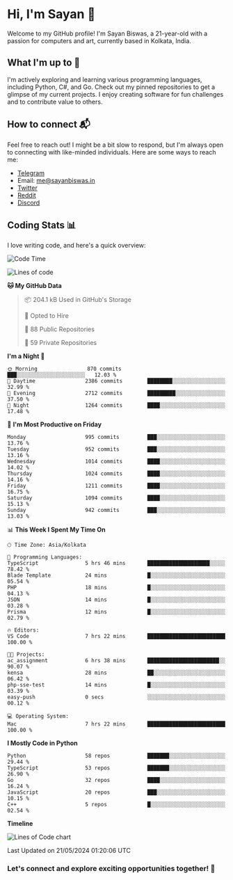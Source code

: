 # Hi, I'm Sayan 👋

Welcome to my GitHub profile! I'm Sayan Biswas, a 21-year-old with a passion for computers and art, currently based in Kolkata, India.

## What I'm up to 🚀

I'm actively exploring and learning various programming languages, including Python, C#, and Go. Check out my pinned repositories to get a glimpse of my current projects. I enjoy creating software for fun challenges and to contribute value to others.

## How to connect 📬

Feel free to reach out! I might be a bit slow to respond, but I'm always open to connecting with like-minded individuals. Here are some ways to reach me:

- [Telegram](https://t.me/dank_as_fuck)
- Email: [me@sayanbiswas.in](mailto:me@sayanbiswas.in)
- [Twitter](https://twitter.com/TheDankDel)
- [Reddit](https://www.reddit.com/user/dank_as_fuck_/)
- [Discord](https://discordapp.com/users/506536929152466945)

## Coding Stats 📊

I love writing code, and here's a quick overview:

<!--START_SECTION:waka-->
![Code Time](http://img.shields.io/badge/Code%20Time-1%2C622%20hrs%2018%20mins-blue)

![Lines of code](https://img.shields.io/badge/From%20Hello%20World%20I%27ve%20Written-5.7%20million%20lines%20of%20code-blue)

**🐱 My GitHub Data** 

> 📦 204.1 kB Used in GitHub's Storage 
 > 
> 💼 Opted to Hire
 > 
> 📜 88 Public Repositories 
 > 
> 🔑 59 Private Repositories 
 > 
**I'm a Night 🦉** 

```text
🌞 Morning                870 commits         ███░░░░░░░░░░░░░░░░░░░░░░   12.03 % 
🌆 Daytime                2386 commits        ████████░░░░░░░░░░░░░░░░░   32.99 % 
🌃 Evening                2712 commits        █████████░░░░░░░░░░░░░░░░   37.50 % 
🌙 Night                  1264 commits        ████░░░░░░░░░░░░░░░░░░░░░   17.48 % 
```
📅 **I'm Most Productive on Friday** 

```text
Monday                   995 commits         ███░░░░░░░░░░░░░░░░░░░░░░   13.76 % 
Tuesday                  952 commits         ███░░░░░░░░░░░░░░░░░░░░░░   13.16 % 
Wednesday                1014 commits        ████░░░░░░░░░░░░░░░░░░░░░   14.02 % 
Thursday                 1024 commits        ████░░░░░░░░░░░░░░░░░░░░░   14.16 % 
Friday                   1211 commits        ████░░░░░░░░░░░░░░░░░░░░░   16.75 % 
Saturday                 1094 commits        ████░░░░░░░░░░░░░░░░░░░░░   15.13 % 
Sunday                   942 commits         ███░░░░░░░░░░░░░░░░░░░░░░   13.03 % 
```


📊 **This Week I Spent My Time On** 

```text
🕑︎ Time Zone: Asia/Kolkata

💬 Programming Languages: 
TypeScript               5 hrs 46 mins       ████████████████████░░░░░   78.42 % 
Blade Template           24 mins             █░░░░░░░░░░░░░░░░░░░░░░░░   05.54 % 
PHP                      18 mins             █░░░░░░░░░░░░░░░░░░░░░░░░   04.13 % 
JSON                     14 mins             █░░░░░░░░░░░░░░░░░░░░░░░░   03.28 % 
Prisma                   12 mins             █░░░░░░░░░░░░░░░░░░░░░░░░   02.79 % 

🔥 Editors: 
VS Code                  7 hrs 22 mins       █████████████████████████   100.00 % 

🐱‍💻 Projects: 
ac_assignment            6 hrs 38 mins       ███████████████████████░░   90.07 % 
kensa                    28 mins             ██░░░░░░░░░░░░░░░░░░░░░░░   06.42 % 
php-sse-test             14 mins             █░░░░░░░░░░░░░░░░░░░░░░░░   03.39 % 
easy-push                0 secs              ░░░░░░░░░░░░░░░░░░░░░░░░░   00.12 % 

💻 Operating System: 
Mac                      7 hrs 22 mins       █████████████████████████   100.00 % 
```

**I Mostly Code in Python** 

```text
Python                   58 repos            ███████░░░░░░░░░░░░░░░░░░   29.44 % 
TypeScript               53 repos            ███████░░░░░░░░░░░░░░░░░░   26.90 % 
Go                       32 repos            ████░░░░░░░░░░░░░░░░░░░░░   16.24 % 
JavaScript               20 repos            ███░░░░░░░░░░░░░░░░░░░░░░   10.15 % 
C++                      5 repos             █░░░░░░░░░░░░░░░░░░░░░░░░   02.54 % 
```



**Timeline**

![Lines of Code chart](https://raw.githubusercontent.com/Dank-del/Dank-del/main/assets/bar_graph.png)


 Last Updated on 21/05/2024 01:20:06 UTC
<!--END_SECTION:waka-->

### Let's connect and explore exciting opportunities together! 🚀
